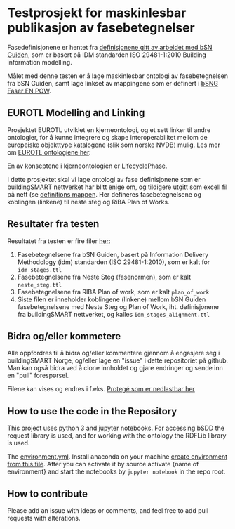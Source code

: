 # Testprosjekt for maskinlesbar publikasjon av fasebetegnelser


Fasedefinisjonene er hentet fra [definisjonene gitt av arbeidet med bSN Guiden](https://github.com/buildingsmart-norway/bsn-guiden/tree/master/definisjoner), som er basert på IDM standarden ISO 29481-1:2010 Building information modelling.

Målet med denne testen er å lage maskinlesbar ontologi av fasebetegnelsen fra bSN Guiden, samt lage linkset av mappingene som er definert i [bSNG Faser FN POW](definitions/bsng_faser_fn_pow.xlsx).

## EUROTL Modelling and Linking

Prosjektet EUROTL utviklet en kjerneontologi, og et sett linker til andre ontologier, for å kunne integrere og skape interoperabilitet mellom de europeiske objekttype katalogene (slik som norske NVDB) mulig. Les mer om [EUROTL ontologiene her](https://www.roadotl.eu/static/eurotl-ontologies/index.html).

En av konseptene i kjerneontologien er [LifecyclePhase](https://eurotl.laces-viewer.tech/#/view?uri=http%3A%2F%2Fwww.roadotl.eu%2Fdef%2FLifecyclePhase). 

I dette prosjektet skal vi lage ontologi av fase definisjonene som er buildingSMART nettverket har blitt enige om, og tildigere utgitt som excell fil på nett (se [definitions mappen](/definitions). Her defineres fasebetegnelsene og koblingen (linkene) til neste steg og RiBA Plan of Works. 

## Resultater fra testen 

Resultatet fra testen er fire filer [her](filer): 

1. Fasebetegnelsene fra bSN Guiden, basert på Information Delivery Methodology (idm) standarden (ISO 29481-1:2010), som er kalt for ```idm_stages.ttl```
2. Fasebetegnelsene fra Neste Steg (fasenormen), som er kalt ```neste_steg.ttl```
3. Fasebetegnelsene fra RIBA Plan of work, som er kalt ```plan_of_work```
4. Siste filen er inneholder koblingene (linkene) mellom bSN Guiden fasebetegnelsene med Neste Steg og Plan of Work, iht. definisjonene fra buildingSMART nettverket, og kalles ```idm_stages_alignment.ttl```

## Bidra og/eller kommetere
Alle oppfordres til å bidra og/eller kommentere gjennom å engasjere seg i buildingSMART Norge, og/eller lage en "issue" i dette repositoriet på github. Man kan også bidra ved å clone innholdet og gjøre endringer og sende inn en "pull" forespørsel. 

Filene kan vises og endres i f.eks. [Protegé som er nedlastbar her](https://protege.stanford.edu/)

## How to use the code in the Repository

This project uses python 3 and jupyter notebooks. For accessing bSDD the request library is used, and for working with the ontology the RDFLib library is used.

The [environment.yml](environment.yml). Install anaconda on your machine [create environment from this file](https://docs.conda.io/projects/conda/en/latest/user-guide/tasks/manage-environments.html#creating-an-environment-from-an-environment-yml-file). After you can activate it by source activate {name of environment} and start the notebooks by ```jupyter notebook``` in the repo root.

## How to contribute
Please add an issue with ideas or comments, and feel free to add pull requests with alterations. 
